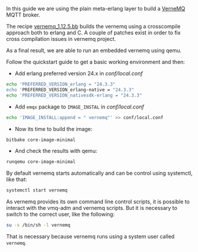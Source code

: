 In this guide we are using the plain meta-erlang layer to build a
[VerneMQ](hhttps://vernemq.com/) MQTT broker.

The recipe
[vernemq_1.12.5.bb](https://github.com/meta-erlang/meta-erlang/blob/master/recipes-connectivity/vernemq/vernemq_1.12.5.bb)
builds the vernemq using a crosscompile approach both to erlang and C. A couple
of patches exist in order to fix cross compilation issues in vernemq project.

As a final result, we are able to run an embedded vernemq using qemu.

Follow the quickstart guide to get a basic working environment and then:

- Add erlang preferred version 24.x in _conf/local.conf_

```bash
echo 'PREFERRED_VERSION_erlang = "24.3.3"
echo 'PREFERRED_VERSION_erlang-native = "24.3.3"
echo 'PREFERRED_VERSION_nativesdk-erlang = "24.3.3"
```

- Add `emqx` package to `IMAGE_INSTAL` in _conf/local.conf_

```bash
echo 'IMAGE_INSTALL:append = " vernemq"' >> conf/local.conf
```

- Now its time to build the image:

```bash
bitbake core-image-minimal
```

- And check the results with qemu:

```bash
runqemu core-image-minimal
```

By default vernemq starts automatically and can be control using systemctl, like
that:

```bash
systemctl start vernemq
```

As vernemq provides its own command line control scripts, it is possible to
interact with the vmq-adm and vernemq scripts. But it is necessary to switch to
the correct user, like the following:

```bash
su -s /bin/sh -l vernemq
```

That is necessary because vernemq runs using a system user called `vernemq`.
